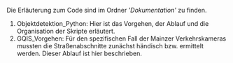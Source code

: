 Die Erläuterung zum Code sind im Ordner *'Dokumentation'* zu finden.

  1. Objektdetektion_Python: Hier ist das Vorgehen, der Ablauf und die Organisation der Skripte erläutert.
  2. GQIS_Vorgehen: Für den spezifischen Fall der Mainzer Verkehrskameras mussten die Straßenabschnitte zunächst händisch bzw. ermittelt werden. Dieser Ablauf ist hier        beschrieben.
  
  
